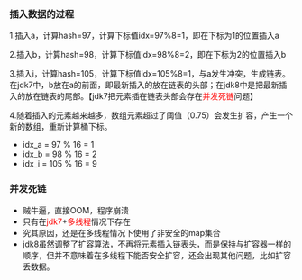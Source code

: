 ### 插入数据的过程
1.插入a，计算hash=97，计算下标值idx=97%8=1，即在下标为1的位置插入a

2.插入b，计算hash=98，计算下标值idx=98%8=2，即在下标为2的位置插入b

3.插入i，计算hash=105，计算下标值idx=105%8=1，与a发生冲突，生成链表。在jdk7中，b放在a的前面，即最新插入的放在链表的头部；在jdk8中是把最新插入的放在链表的尾部。【jdk7把元素插在链表头部会存在<font color=red>并发死链</font>问题】

4.随着插入的元素越来越多，数组元素超过了阈值（0.75）会发生扩容，产生一个新的数组，重新计算桶下标。
- idx_a = 97 % 16 = 1
- idx_b = 98 % 16 = 2
- idx_i = 105 % 16 = 9

### 并发死链
- 贼牛逼，直接OOM，程序崩溃
- 只有在<font color=red>jdk7</font>+<font color=red>多线程</font>情况下存在
- 究其原因，还是在多线程情况下使用了非安全的map集合
- jdk8虽然调整了扩容算法，不再将元素插入链表头，而是保持与扩容器一样的顺序，但并不意味着在多线程下能否安全扩容，还会出现其他问题，比如扩容丢数据。